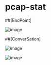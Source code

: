 # pcap-stat
##[EndPoint]

![image](https://user-images.githubusercontent.com/59923602/219250270-a4420549-3c9c-4525-b0bc-c40eace239c6.png)

##[ConverSation]

![image](https://user-images.githubusercontent.com/59923602/219250563-3b48fde3-7c9b-448a-8a45-b63a9d1b3845.png)

![image](https://user-images.githubusercontent.com/59923602/219250510-e0816a83-9f02-42d3-b1c5-6029f6382644.png)
